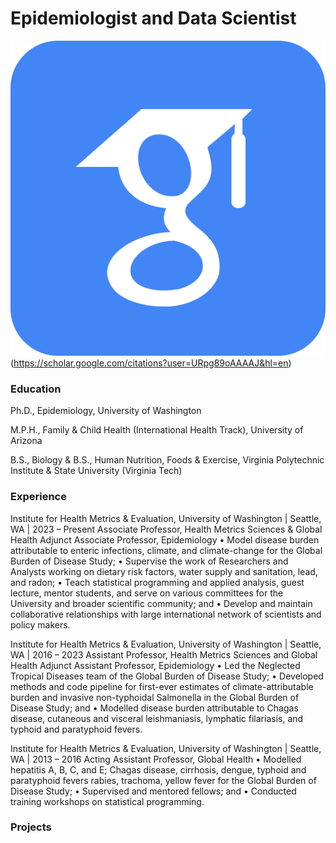 # Epidemiologist and Data Scientist

![Google Scholar](/assets/img/google-scholar.svg)(https://scholar.google.com/citations?user=URpg89oAAAAJ&hl=en)

### Education
Ph.D., Epidemiology, 
University of Washington

M.P.H., Family & Child Health (International Health Track), University of Arizona

B.S., Biology & 
B.S., Human Nutrition, Foods & Exercise,
Virginia Polytechnic Institute & State University (Virginia Tech)

### Experience
Institute for Health Metrics & Evaluation, 
University of Washington | Seattle, WA | 2023 – Present
Associate Professor, Health Metrics Sciences & Global Health
Adjunct Associate Professor, Epidemiology
•	Model disease burden attributable to enteric infections, climate, and climate-change for the Global Burden of Disease Study;
•	Supervise the work of Researchers and Analysts working on dietary risk factors, water supply and sanitation, lead, and radon;
•	Teach statistical programming and applied analysis, guest lecture, mentor students, and serve on various committees for the University and broader scientific community; and
•	Develop and maintain collaborative relationships with large international network of scientists and policy makers.

Institute for Health Metrics & Evaluation, 
University of Washington | Seattle, WA | 2016 – 2023
Assistant Professor, Health Metrics Sciences and Global Health
Adjunct Assistant Professor, Epidemiology
•	Led the Neglected Tropical Diseases team of the Global Burden of Disease Study;
•	Developed methods and code pipeline for first-ever estimates of climate-attributable burden and invasive non-typhoidal Salmonella in the Global Burden of Disease Study; and
•	Modelled disease burden attributable to Chagas disease, cutaneous and visceral leishmaniasis, lymphatic filariasis, and typhoid and paratyphoid fevers.

Institute for Health Metrics & Evaluation, 
University of Washington | Seattle, WA | 2013 – 2016
Acting Assistant Professor, Global Health
•	Modelled hepatitis A, B, C, and E; Chagas disease, cirrhosis, dengue, typhoid and paratyphoid fevers rabies, trachoma, yellow fever for the Global Burden of Disease Study;
•	Supervised and mentored fellows; and
•	Conducted training workshops on statistical programming.

### Projects


